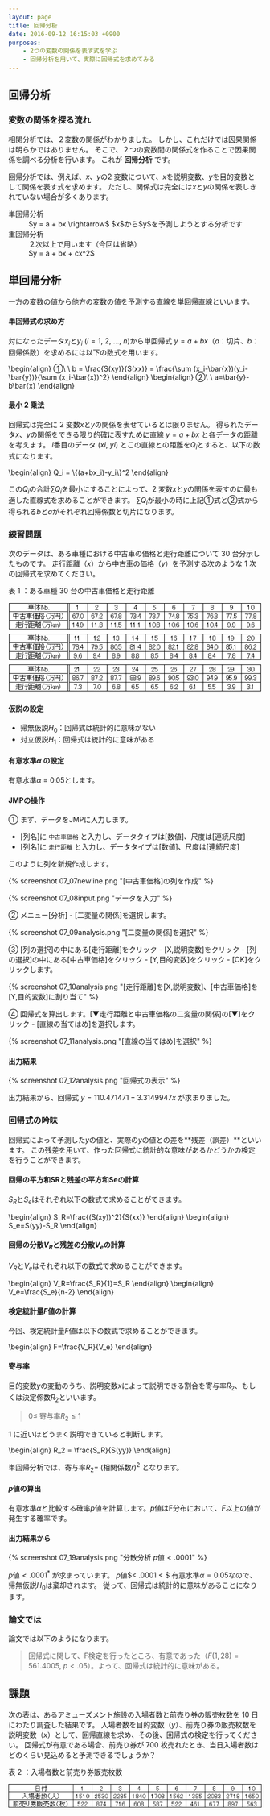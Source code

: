 ```yaml
---
layout: page
title: 回帰分析
date: 2016-09-12 16:15:03 +0900
purposes:
    - 2つの変数の関係を表す式を学ぶ
    - 回帰分析を用いて、実際に回帰式を求めてみる
---
```



回帰分析
--------

### 変数の関係を探る流れ

相関分析では、２変数の関係がわかりました。
しかし、これだけでは因果関係は明らかではありません。
そこで、２つの変数間の関係式を作ることで因果関係を調べる分析を行います。
これが **回帰分析** です。

回帰分析では、例えば、$x$、$y$の2 変数について、$x$を説明変数、$y$を目的変数として関係を表す式を求めます。
ただし、関係式は完全には$x$と$y$の関係を表しきれていない場合が多くあります。

<dl>
<dt>単回帰分析</dt>
<dd>$y = a + bx \rightarrow$ $x$から$y$を予測しようとする分析です</dd>
<dt>重回帰分析</dt>
<dd>２次以上で用います（今回は省略）</dd>
<dd>$y = a + bx + cx^2$</dd>
</dl>


単回帰分析
----------

一方の変数の値から他方の変数の値を予測する直線を単回帰直線といいます。

#### 単回帰式の求め方

対になったデータ$x_i$と$y_i\ (i = 1,\ 2,\ ... ,\ n)$から単回帰式 $y = a + bx$（$a$：切片、$b$：回帰係数）を求めるには以下の数式を用います。

\begin{align}
  &#9312;\ \ b = \frac{S(xy)}{S(xx)} = \frac{\sum (x_i-\bar{x})(y_i-\bar{y})}{\sum (x_i-\bar{x})^2}
\end{align}
\begin{align}
  &#9313;\ \ a=\bar{y}-b\bar{x}
\end{align}

#### 最小 2 乗法

回帰式は完全に 2 変数$x$と$y$の関係を表せているとは限りません。
得られたデータ$x$、$y$の関係をできる限り的確に表すために直線 $y = a + bx$ と各データの距離を考えます。
$i$番目のデータ $(xi,\ yi)$ とこの直線との距離を$Q_i$とすると、以下の数式になります。

\begin{align}
  Q_i = \\{(a+bx_i)-y_i\\}^2
\end{align}

この$Q_i$の合計$\sum{Q_i}$を最小にすることによって、2 変数$x$と$y$の関係を表すのに最も適した直線式を求めることができます。
$\sum{Q_i}$が最小の時に上記①式と②式から得られる$b$と$a$がそれぞれ回帰係数と切片になります。


### 練習問題

次のデータは、ある車種における中古車の価格と走行距離について 30 台分示したものです。
走行距離（$x$）から中古車の価格（$y$）を予測する次のような 1 次の回帰式を求めてください。

表 1 ：ある車種 30 台の中古車価格と走行距離

![](./pic/07_06exQ.png)

#### 仮説の設定

* 帰無仮説$H_0$：回帰式は統計的に意味がない
* 対立仮説$H_1$：回帰式は統計的に意味がある

#### 有意水準$\alpha$ の設定

有意水準$\alpha$ = 0.05とします。

#### JMPの操作

&#9312; まず、データをJMPに入力します。

- [列名]に `中古車価格` と入力し、データタイプは[数値]、尺度は[連続尺度]
- [列名]に `走行距離` と入力し、データタイプは[数値]、尺度は[連続尺度]

このように列を新規作成します。

{% screenshot 07_07newline.png "[中古車価格]の列を作成" %}

{% screenshot 07_08input.png "データを入力" %}

&#9313; メニュー[分析] - [二変量の関係]を選択します。

{% screenshot 07_09analysis.png "[二変量の関係]を選択" %}

&#9314; [列の選択]の中にある[走行距離]をクリック - [X,説明変数]をクリック - [列の選択]の中にある[中古車価格]をクリック - [Y,目的変数]をクリック - [OK]をクリックします。

{% screenshot 07_10analysis.png "[走行距離]を[X,説明変数]、[中古車価格]を[Y,目的変数]に割り当て" %}

&#9315; 回帰式を算出します。[▼走行距離と中古車価格の二変量の関係]の[▼]をクリック - [直線の当てはめ]を選択します。

{% screenshot 07_11analysis.png "[直線の当てはめ]を選択" %}

#### 出力結果

{% screenshot 07_12analysis.png "回帰式の表示" %}

出力結果から、回帰式 $y = 110.471471 - 3.3149947x$ が求まりました。

### 回帰式の吟味

回帰式によって予測した$y$の値と、実際の$y$の値との差を**残差（誤差）**といいます。
この残差を用いて、作った回帰式に統計的な意味があるかどうかの検定を行うことができます。

#### 回帰の平方和SRと残差の平方和Seの計算

$S_R$と$S_e$はそれぞれ以下の数式で求めることができます。

\begin{align}
  S_R=\frac{(S(xy))^2}{S(xx)}
\end{align}
\begin{align}
  S_e=S(yy)-S_R
\end{align}

#### 回帰の分散$V_R$と残差の分散$V_e$の計算

$V_R$と$V_e$はそれぞれ以下の数式で求めることができます。

\begin{align}
  V_R=\frac{S_R}{1}=S_R
\end{align}
\begin{align}
  V_e=\frac{S_e}{n-2}
\end{align}

#### 検定統計量$F$値の計算

今回、検定統計量$F$値は以下の数式で求めることができます。

\begin{align}
  F=\frac{V_R}{V_e}
\end{align}

#### 寄与率

目的変数$y$の変動のうち、説明変数$x$によって説明できる割合を寄与率$R_2$、もしくは決定係数$R_2$といいます。

>   $0 \leq$ 寄与率$R_2 \leq 1$

1 に近いほどうまく説明できていると判断します。

\begin{align}
  R_2 = \frac{S_R}{S(yy)}
\end{align}

単回帰分析では、寄与率$R_2 =$ (相関係数$r$)$^2$ となります。

#### $p$値の算出

有意水準$\alpha$と比較する確率$p$値を計算します。$p$値はF分布において、$F$以上の値が発生する確率です。

#### 出力結果から

{% screenshot 07_19analysis.png "分散分析 $p$値$<.0001$" %}

$p$値$< .0001^*$ が求まっています。
$p$値$< .0001 < $ 有意水準$\alpha = 0.05$なので、帰無仮説$H_0$は棄却されます。
従って、回帰式は統計的に意味があることになります。

### 論文では

論文では以下のようになります。

> 回帰式に関して、F検定を行ったところ、有意であった（$F(1,28) = 561.4005,\ p<.05$）。よって、回帰式は統計的に意味がある。


課題
----

次の表は、あるアミューズメント施設の入場者数と前売り券の販売枚数を 10 日にわたり調査した結果です。
入場者数を目的変数（$y$）、前売り券の販売枚数を説明変数（$x$）として、回帰直線を求め、その後、回帰式の検定を行ってください。
回帰式が有意である場合、前売り券が 700 枚売れたとき、当日入場者数はどのくらい見込めると予測できるでしょうか？

表 2 ：入場者数と前売り券販売枚数

![](./pic/07_20Q.png)

